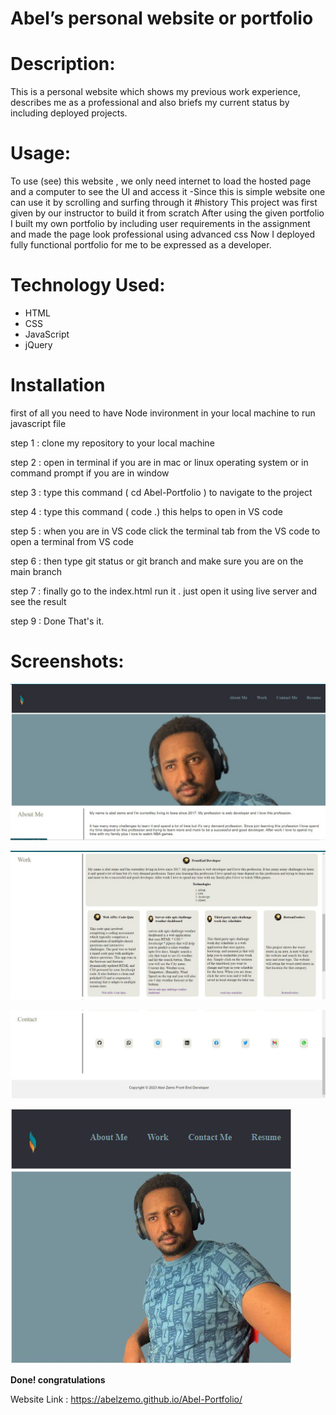 # Abel’s personal website or portfolio

# Description:

This is a personal website which shows my previous work experience, describes me as a professional and also briefs my current status by including deployed projects.

# Usage:

To use (see) this website , we only need internet to load the hosted page and a computer to see the UI and access it -Since this is simple website one can use it by scrolling and surfing through it #history This project was first given by our instructor to build it from scratch After using the given portfolio I built my own portfolio by including user requirements in the assignment and made the page look professional using advanced css Now I deployed fully functional portfolio for me to be expressed as a developer.

# Technology Used:

* HTML
* CSS
* JavaScript
* jQuery

# Installation

first of all you need to have Node invironment in your local machine to run javascript file

step 1 : clone my repository to your local machine

step 2 :  open in terminal if you are in mac or linux operating system or in command prompt if you are in window

step 3 : type this command  ( cd Abel-Portfolio ) to navigate to the project

step 4 : type this command ( code .) this helps to open in VS code

step 5 : when you are in VS code click the terminal tab from the VS code to open a terminal from VS code

step 6 : then type git status or git branch and make sure you are on the main branch

step 7 : finally go to the index.html run it . just open it using live server and see the result

step 9 : Done That's it.

# Screenshots:

![1](screenshoots/1.jpg)

![2](screenshoots/2.jpg)

![3](screenshoots/3.jpg)

![4](screenshoots/4.jpg)



**Done!  congratulations**

Website Link : https://abelzemo.github.io/Abel-Portfolio/
